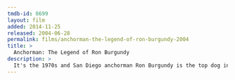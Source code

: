 ```yaml
---
tmdb-id: 8699
layout: film
added: 2014-11-25
released: 2004-06-28
permalink: films/anchorman-the-legend-of-ron-burgundy-2004
title: >
  Anchorman: The Legend of Ron Burgundy
description: >
  It's the 1970s and San Diego anchorman Ron Burgundy is the top dog in local TV, but that's all about to change when ambitious reporter Veronica Corningstone arrives as a new employee at his station.
---
```

